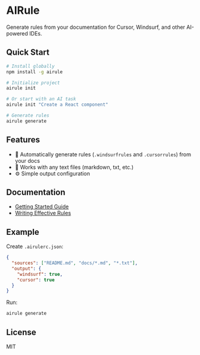 # AIRule

Generate rules from your documentation for Cursor, Windsurf, and other AI-powered IDEs.

## Quick Start

```bash
# Install globally
npm install -g airule

# Initialize project
airule init

# Or start with an AI task
airule init "Create a React component"

# Generate rules
airule generate
```

## Features

- 🎯 Automatically generate rules (`.windsurfrules` and `.cursorrules`) from your docs
- 📝 Works with any text files (markdown, txt, etc.)
- ⚙️ Simple output configuration

## Documentation

- [Getting Started Guide](docs/getting-started.md)
- [Writing Effective Rules](docs/rules-guide.md)

## Example

Create `.airulerc.json`:
```json
{
  "sources": ["README.md", "docs/*.md", "*.txt"],
  "output": {
    "windsurf": true,
    "cursor": true
  }
}
```

Run:
```bash
airule generate
```

## License

MIT

